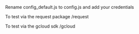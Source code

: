 Rename config_default.js to config.js and add your credentials

To test via the request package
/request

To test via the gcloud sdk
/gcloud